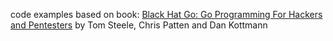 code examples based on book: [Black Hat Go: Go Programming For Hackers and Pentesters](https://www.amazon.com/Black-Hat-Go-Programming-Pentesters-ebook/dp/B073NPY29N/ref=tmm_kin_swatch_0?_encoding=UTF8&qid=&sr=) by Tom Steele, Chris Patten and Dan Kottmann
